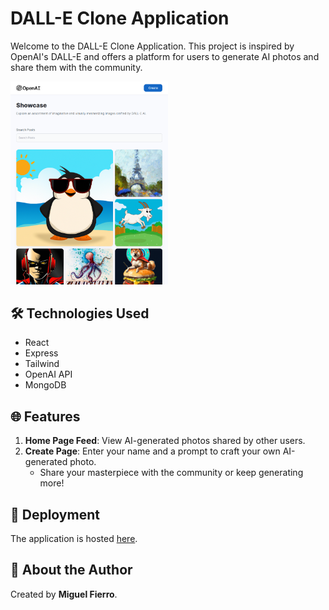 # DALL-E Clone Application

Welcome to the DALL-E Clone Application. This project is inspired by OpenAI's DALL-E and offers a platform for users to generate AI photos and share them with the community.

<img src="client\src\assets\showcaseImg.png" alt="dall-e showcase feed" width="50%" />

## 🛠️ Technologies Used
- React
- Express
- Tailwind
- OpenAI API
- MongoDB

## 🌐 Features

1. **Home Page Feed**: View AI-generated photos shared by other users.
2. **Create Page**: Enter your name and a prompt to craft your own AI-generated photo.
   - Share your masterpiece with the community or keep generating more!

## 🚀 Deployment

The application is hosted [here](https://mfierrodalle.online/).

## 👤 About the Author

Created by **Miguel Fierro**.
